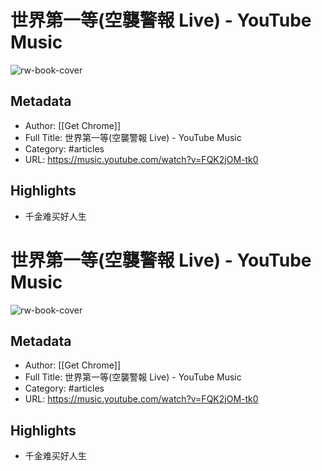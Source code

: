 # 世界第一等(空襲警報 Live) - YouTube Music

![rw-book-cover](https://readwise-assets.s3.amazonaws.com/static/images/article0.00998d930354.png)

## Metadata
- Author: [[Get Chrome]]
- Full Title: 世界第一等(空襲警報 Live) - YouTube Music
- Category: #articles
- URL: https://music.youtube.com/watch?v=FQK2jOM-tk0

## Highlights
- 千金难买好人生
# 世界第一等(空襲警報 Live) - YouTube Music

![rw-book-cover](https://readwise-assets.s3.amazonaws.com/static/images/article0.00998d930354.png)

## Metadata
- Author: [[Get Chrome]]
- Full Title: 世界第一等(空襲警報 Live) - YouTube Music
- Category: #articles
- URL: https://music.youtube.com/watch?v=FQK2jOM-tk0

## Highlights
- 千金难买好人生
